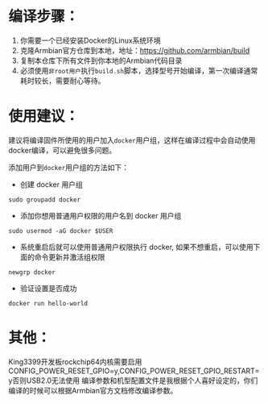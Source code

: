 # 编译步骤：
1. 你需要一个已经安装Docker的Linux系统环境
2. 克隆Armbian官方仓库到本地，地址：https://github.com/armbian/build
3. 复制本仓库下所有文件到你本地的Armbian代码目录
4. 必须使用`非root用户`执行`build.sh`脚本，选择型号开始编译，第一次编译通常耗时较长，需要耐心等待。


# 使用建议：
  建议将编译固件所使用的用户加入`docker`用户组，这样在编译过程中会自动使用docker编译，可以避免很多问题。
  
  添加用户到`docker`用户组的方法如下：
  - 创建 docker 用户组
  ```
  sudo groupadd docker
  ```
  - 添加你想用普通用户权限的用户名到 docker 用户组
  ```
  sudo usermod -aG docker $USER
  ```
  - 系统重启后就可以使用普通用户权限执行 docker, 如果不想重启，可以使用下面的命令更新并激活组权限
  ```
  newgrp docker
  ```
  - 验证设置是否成功
  ```
  docker run hello-world
  ```


# 其他：
  King3399开发板rockchip64内核需要启用CONFIG_POWER_RESET_GPIO=y,CONFIG_POWER_RESET_GPIO_RESTART=y否则USB2.0无法使用
  编译参数和机型配置文件是我根据个人喜好设定的，你们编译的时候可以根据Armbian官方文档修改编译参数。
